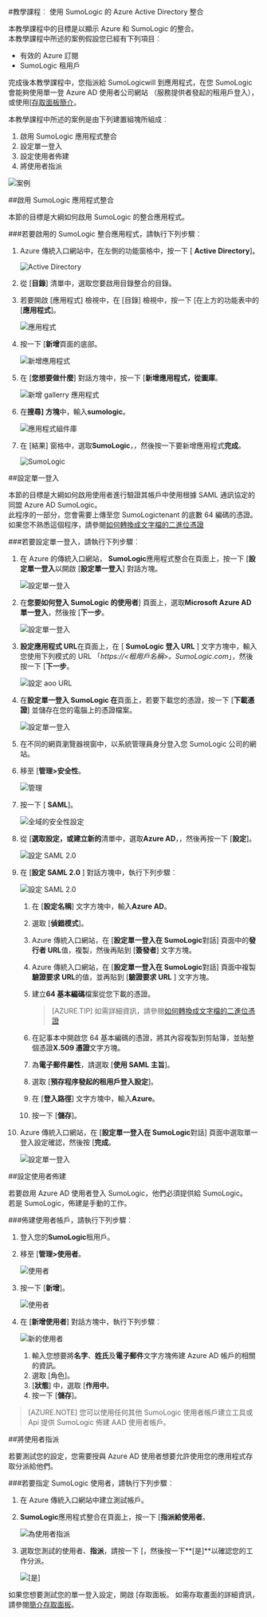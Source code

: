 <properties 
    pageTitle="教學課程︰ Azure Active Directory 整合 SumoLogic |Microsoft Azure" 
    description="瞭解如何使用 SumoLogic 與 Azure Active Directory 啟用單一登入，自動化佈建和更多 ！" 
    services="active-directory" 
    authors="jeevansd"  
    documentationCenter="na" 
    manager="femila"/>
<tags 
    ms.service="active-directory" 
    ms.devlang="na" 
    ms.topic="article" 
    ms.tgt_pltfrm="na" 
    ms.workload="identity" 
    ms.date="09/11/2016" 
    ms.author="jeedes" />

#<a name="tutorial-azure-active-directory-integration-with-sumologic"></a>教學課程︰ 使用 SumoLogic 的 Azure Active Directory 整合
  
本教學課程中的目標是以顯示 Azure 和 SumoLogic 的整合。  
本教學課程中所述的案例假設您已經有下列項目︰

-   有效的 Azure 訂閱
-   SumoLogic 租用戶
  
完成後本教學課程中，您指派給 SumoLogicwill 到應用程式，在您 SumoLogic 會能夠使用單一登 Azure AD 使用者公司網站 （服務提供者發起的租用戶登入），或使用[[存取面板簡介](active-directory-saas-access-panel-introduction.md)。
  
本教學課程中所述的案例是由下列建置組塊所組成︰

1.  啟用 SumoLogic 應用程式整合
2.  設定單一登入
3.  設定使用者佈建
4.  將使用者指派

![案例](./media/active-directory-saas-sumologic-tutorial/IC778549.png "案例")

##<a name="enabling-the-application-integration-for-sumologic"></a>啟用 SumoLogic 應用程式整合
  
本節的目標是大綱如何啟用 SumoLogic 的整合應用程式。

###<a name="to-enable-the-application-integration-for-sumologic-perform-the-following-steps"></a>若要啟用的 SumoLogic 整合應用程式，請執行下列步驟︰

1.  Azure 傳統入口網站中，在左側的功能窗格中，按一下 [ **Active Directory**]。

    ![Active Directory](./media/active-directory-saas-sumologic-tutorial/IC700993.png "Active Directory")

2.  從 [**目錄**] 清單中，選取您要啟用目錄整合的目錄。

3.  若要開啟 [應用程式] 檢視中，在 [目錄] 檢視中，按一下 [在上方的功能表中的 [**應用程式**]。

    ![應用程式](./media/active-directory-saas-sumologic-tutorial/IC700994.png "應用程式")

4.  按一下 [**新增**頁面的底部。

    ![新增應用程式](./media/active-directory-saas-sumologic-tutorial/IC749321.png "新增應用程式")

5.  在 [**您想要做什麼**] 對話方塊中，按一下 [**新增應用程式，從圖庫**。

    ![新增 gallerry 應用程式](./media/active-directory-saas-sumologic-tutorial/IC749322.png "新增 gallerry 應用程式")

6.  在**搜尋] 方塊**中，輸入**sumologic**。

    ![應用程式組件庫](./media/active-directory-saas-sumologic-tutorial/IC778550.png "應用程式組件庫")

7.  在 [結果] 窗格中，選取**SumoLogic**，，然後按一下要新增應用程式**完成**。

    ![SumoLogic](./media/active-directory-saas-sumologic-tutorial/IC778551.png "SumoLogic")

##<a name="configuring-single-sign-on"></a>設定單一登入
  
本節的目標是大綱如何啟用使用者進行驗證其帳戶中使用根據 SAML 通訊協定的同盟 Azure AD SumoLogic。  
此程序的一部分，您會需要上傳至您 SumoLogictenant 的底數 64 編碼的憑證。  
如果您不熟悉這個程序，請參閱[如何轉換成文字檔的二進位憑證](http://youtu.be/PlgrzUZ-Y1o)

###<a name="to-configure-single-sign-on-perform-the-following-steps"></a>若要設定單一登入，請執行下列步驟︰

1.  在 Azure 的傳統入口網站， **SumoLogic**應用程式整合在頁面上，按一下 [**設定單一登入**以開啟 [**設定單一登入**] 對話方塊。

    ![設定單一登入](./media/active-directory-saas-sumologic-tutorial/IC778552.png "設定單一登入")

2.  在**您要如何登入 SumoLogic 的使用者**] 頁面上，選取**Microsoft Azure AD 單一登入**，然後按 [**下一步**。

    ![設定單一登入](./media/active-directory-saas-sumologic-tutorial/IC778553.png "設定單一登入")

3.  **設定應用程式 URL**在頁面上，在 [ **SumoLogic 登入 URL** ] 文字方塊中，輸入您使用下列模式的 URL 「*https://\<租用戶名稱\>。SumoLogic.com*」，然後按一下 [**下一步**。

    ![設定 aoo URL](./media/active-directory-saas-sumologic-tutorial/IC778554.png "設定 aoo URL")

4.  在**設定單一登入 SumoLogic 在**頁面上，若要下載您的憑證，按一下 [**下載憑證**] 並儲存在您的電腦上的憑證檔案。

    ![設定單一登入](./media/active-directory-saas-sumologic-tutorial/IC778555.png "設定單一登入")

5.  在不同的網頁瀏覽器視窗中，以系統管理員身分登入您 SumoLogic 公司的網站。

6.  移至 [**管理\>安全性**。

    ![管理](./media/active-directory-saas-sumologic-tutorial/IC778556.png "管理")

7.  按一下 [ **SAML**]。

    ![全域的安全性設定](./media/active-directory-saas-sumologic-tutorial/IC778557.png "全域的安全性設定")

8.  從 [**選取設定，或建立新的**清單中，選取**Azure AD**，，然後再按一下 [**設定**]。

    ![設定 SAML 2.0](./media/active-directory-saas-sumologic-tutorial/IC778558.png "設定 SAML 2.0")

9.  在 [**設定 SAML 2.0** ] 對話方塊中，執行下列步驟︰

    ![設定 SAML 2.0](./media/active-directory-saas-sumologic-tutorial/IC778559.png "設定 SAML 2.0")

    1.  在 [**設定名稱**] 文字方塊中，輸入**Azure AD**。
    2.  選取 [**偵錯模式**]。
    3.  Azure 傳統入口網站，在 [**設定單一登入在 SumoLogic**對話] 頁面中的**發行者 URL**值，複製，然後再貼到 [**簽發者**] 文字方塊。
    4.  Azure 傳統入口網站，在 [**設定單一登入在 SumoLogic**對話] 頁面中複製**驗證要求 URL**的值，並再貼到 [**驗證要求 URL** ] 文字方塊。
    5.  建立**64 基本編碼**檔案從您下載的憑證。  

        >[AZURE.TIP] 如需詳細資訊，請參閱[如何轉換成文字檔的二進位憑證](http://youtu.be/PlgrzUZ-Y1o)

    6.  在記事本中開啟您 64 基本編碼的憑證，將其內容複製到剪貼簿，並貼整個憑證**X.509 憑證**文字方塊。
    7.  為**電子郵件屬性**，請選取 [**使用 SAML 主旨**]。
    8.  選取 [**預存程序發起的租用戶登入設定**]。
    9.  在 [**登入路徑**] 文字方塊中，輸入**Azure**。
    10. 按一下 [**儲存**]。

10. Azure 傳統入口網站，在 [**設定單一登入在 SumoLogic**對話] 頁面中選取單一登入設定確認，然後按 [**完成**。

    ![設定單一登入](./media/active-directory-saas-sumologic-tutorial/IC778560.png "設定單一登入")

##<a name="configuring-user-provisioning"></a>設定使用者佈建
  
若要啟用 Azure AD 使用者登入 SumoLogic，他們必須提供給 SumoLogic。  
若是 SumoLogic，佈建是手動的工作。

###<a name="to-provision-a-user-accounts-perform-the-following-steps"></a>佈建使用者帳戶，請執行下列步驟︰

1.  登入您的**SumoLogic**租用戶。

2.  移至 [**管理\>使用者**。

    ![使用者](./media/active-directory-saas-sumologic-tutorial/IC778561.png "使用者")

3.  按一下 [**新增**]。

    ![使用者](./media/active-directory-saas-sumologic-tutorial/IC778562.png "使用者")

4.  在 [**新增使用者**] 對話方塊中，執行下列步驟︰

    ![新的使用者](./media/active-directory-saas-sumologic-tutorial/IC778563.png "新的使用者")

    1.  輸入您想要將**名字**、**姓氏**及**電子郵件**文字方塊佈建 Azure AD 帳戶的相關的資訊。
    2.  選取 [角色]。
    3.  [**狀態**] 中，選取 [**作用中**。
    4.  按一下 [**儲存**]。

>[AZURE.NOTE] 您可以使用任何其他 SumoLogic 使用者帳戶建立工具或 Api 提供 SumoLogic 佈建 AAD 使用者帳戶。

##<a name="assigning-users"></a>將使用者指派
  
若要測試您的設定，您需要授與 Azure AD 使用者想要允許使用您的應用程式存取分派給他們。

###<a name="to-assign-users-to-sumologic-perform-the-following-steps"></a>若要指定 SumoLogic 使用者，請執行下列步驟︰

1.  在 Azure 傳統入口網站中建立測試帳戶。

2.  **SumoLogic**應用程式整合在頁面上，按一下 [**指派給使用者**。

    ![為使用者指派](./media/active-directory-saas-sumologic-tutorial/IC778564.png "為使用者指派")

3.  選取您測試的使用者、**指派**，請按一下 [，然後按一下**[是]**以確認您的工作分派。

    ![[是]](./media/active-directory-saas-sumologic-tutorial/IC767830.png "[是]")
  
如果您想要測試您的單一登入設定，開啟 [存取面板。 如需存取畫面的詳細資訊，請參閱[簡介存取面板](active-directory-saas-access-panel-introduction.md)。